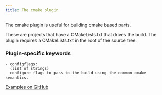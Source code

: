 ```yaml
---
title: The cmake plugin
---
```


The cmake plugin is useful for building cmake based parts.

These are projects that have a CMakeLists.txt that drives the build.
The plugin requires a CMakeLists.txt in the root of the source tree.

### Plugin-specific keywords

    - configflags:
      (list of strings)
      configure flags to pass to the build using the common cmake semantics.

[Examples on GitHub](https://github.com/search?o=desc&q=filename%3Asnapcraft.yaml+%22plugin%3A+cmake%22+&s=indexed&type=Code&utf8=%E2%9C%93)